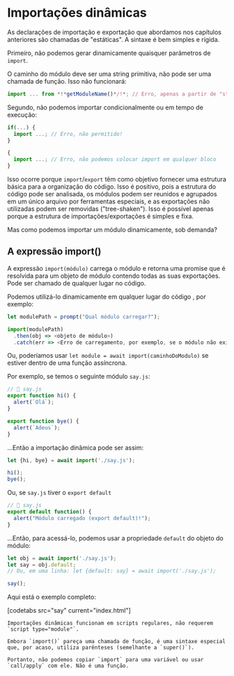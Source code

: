 # Importações dinâmicas

As declarações de importação e exportação que abordamos nos capítulos anteriores são chamadas de "estáticas". A sintaxe é bem simples e rígida. 

Primeiro, não podemos gerar dinamicamente quaisquer parâmetros de `import`.

O caminho do módulo deve ser uma string primitiva, não pode ser uma chamada de função. Isso não funcionará:

```js
import ... from *!*getModuleName()*/!*; // Erro, apenas a partir de "string" é permitido
```

Segundo, não podemos importar condicionalmente ou em tempo de execução:

```js
if(...) {
  import ...; // Erro, não permitido!
}

{
  import ...; // Erro, não podemos colocar import em qualquer bloco
}
```

Isso ocorre porque `import`/`export` têm como objetivo fornecer uma estrutura básica para a organização do código. Isso é positivo, pois a estrutura do código pode ser analisada, os módulos podem ser reunidos e agrupados em um único arquivo por ferramentas especiais, e as exportações não utilizadas podem ser removidas ("tree-shaken"). Isso é possível apenas porque a estrutura de importações/exportações é simples e fixa.

Mas como podemos importar um módulo dinamicamente, sob demanda?

## A expressão import()

A expressão `import(módulo)` carrega o módulo e retorna uma promise que é resolvida para um objeto de módulo contendo todas as suas exportações. Pode ser chamado de qualquer lugar no código.

Podemos utilizá-lo dinamicamente em qualquer lugar do código , por exemplo:

```js
let modulePath = prompt("Qual módulo carregar?");

import(modulePath)
  .then(obj => <objeto de módulo>)
  .catch(err => <Erro de carregamento, por exemplo, se o módulo não existir>)
```

Ou, poderíamos usar `let module = await import(caminhoDoModulo)` se estiver dentro de uma função assíncrona.

Por exemplo, se temos o seguinte módulo `say.js`:

```js
// 📁 say.js
export function hi() {
  alert(`Olá`);
}

export function bye() {
  alert(`Adeus`);
}
```

...Então a importação dinâmica pode ser assim:

```js
let {hi, bye} = await import('./say.js');

hi();
bye();
```

Ou, se `say.js` tiver o `export default`

```js
// 📁 say.js
export default function() {
  alert("Módulo carregado (export default)!");
}
```

...Então, para acessá-lo, podemos usar a propriedade `default` do objeto do módulo:

```js
let obj = await import('./say.js');
let say = obj.default;
// Ou, em uma linha: let {default: say} = await import('./say.js');

say();
```

Aqui está o exemplo completo:

[codetabs src="say" current="index.html"]

```smart
Importações dinâmicas funcionam em scripts regulares, não requerem `script type="module"`.
```

```smart
Embora `import()` pareça uma chamada de função, é uma sintaxe especial que, por acaso, utiliza parênteses (semelhante a `super()`).

Portanto, não podemos copiar `import` para uma variável ou usar `call/apply` com ele. Não é uma função.
```

